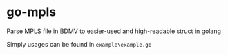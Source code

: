 # go-mpls

Parse MPLS file in BDMV to easier-used and high-readable struct in golang

Simply usages can be found in `example\example.go`

